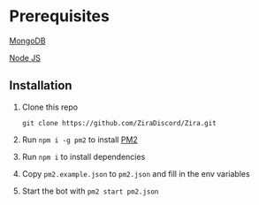 # Prerequisites
[MongoDB](https://www.mongodb.com/)

[Node JS](https://nodejs.org)

## Installation

1. Clone this repo

    ```
    git clone https://github.com/ZiraDiscord/Zira.git
    ```
2. Run `npm i -g pm2` to install [PM2](http://pm2.keymetrics.io/)

3. Run `npm i` to install dependencies 

4. Copy `pm2.example.json` to `pm2.json` and fill in the env variables

5. Start the bot with `pm2 start pm2.json`
